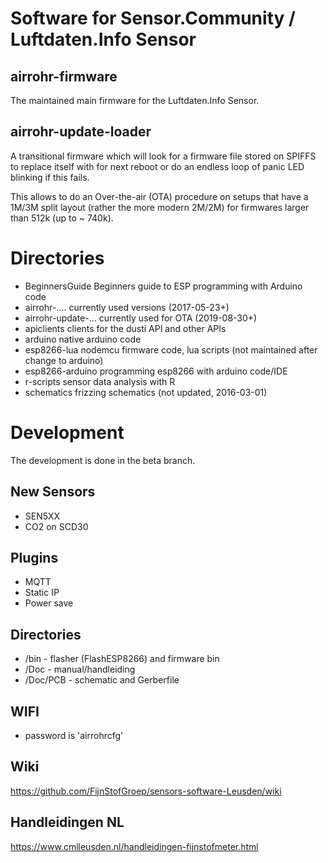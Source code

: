 
# Software for Sensor.Community / Luftdaten.Info Sensor

## airrohr-firmware

The maintained main firmware for the Luftdaten.Info Sensor. 

## airrohr-update-loader

A transitional firmware which will look for a firmware file
stored on SPIFFS to replace itself with for next reboot
or do an endless loop of panic LED blinking if this fails.

This allows to do an Over-the-air (OTA) procedure on setups
that have a 1M/3M split layout (rather the more modern 2M/2M)
for firmwares larger than 512k (up to ~ 740k).

# Directories 

* BeginnersGuide	  Beginners guide to ESP programming with Arduino code
* airrohr-....        currently used versions (2017-05-23+)
* airrohr-update-...  currently used for OTA (2019-08-30+)
* apiclients	      clients for the dusti API and other APIs
* arduino	          native arduino code
* esp8266-lua	      nodemcu firmware code, lua scripts (not maintained after change to arduino)
* esp8266-arduino	  programming esp8266 with arduino code/IDE
* r-scripts	          sensor data analysis with R
* schematics	      frizzing schematics (not updated, 2016-03-01)

# Development

The development is done in the beta branch.

## New Sensors

* SEN5XX
* CO2 on SCD30

## Plugins

* MQTT
* Static IP
* Power save

## Directories 

* /bin      - flasher (FlashESP8266) and firmware bin
* /Doc      - manual/handleiding 
* /Doc/PCB 	- schematic and Gerberfile


## WIFI 

* password is 'airrohrcfg'

## Wiki

https://github.com/FijnStofGroep/sensors-software-Leusden/wiki

## Handleidingen NL

https://www.cmlleusden.nl/handleidingen-fijnstofmeter.html

